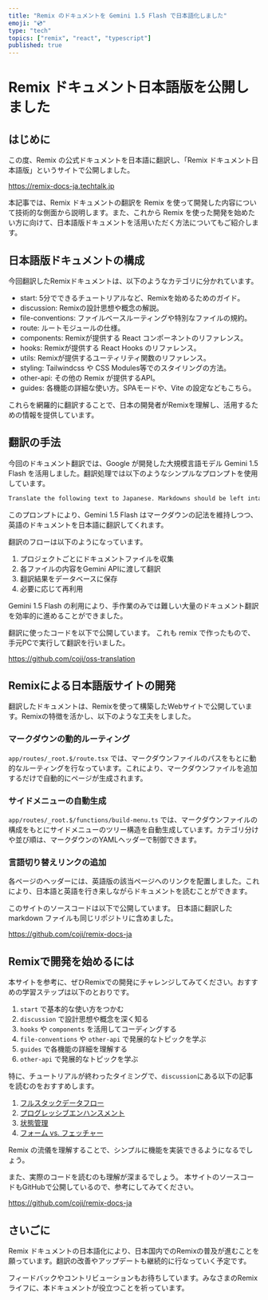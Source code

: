 ```yaml
---
title: "Remix のドキュメントを Gemini 1.5 Flash で日本語化しました"
emoji: "💿"
type: "tech"
topics: ["remix", "react", "typescript"]
published: true
---
```

# Remix ドキュメント日本語版を公開しました

## はじめに

この度、Remix の公式ドキュメントを日本語に翻訳し、「Remix ドキュメント日本語版」というサイトで公開しました。

https://remix-docs-ja.techtalk.jp

本記事では、Remix ドキュメントの翻訳を Remix を使って開発した内容について技術的な側面から説明します。また、これから Remix を使った開発を始めたい方に向けて、日本語版ドキュメントを活用いただく方法についてもご紹介します。

## 日本語版ドキュメントの構成

今回翻訳したRemixドキュメントは、以下のようなカテゴリに分かれています。

- start: 5分でできるチュートリアルなど、Remixを始めるためのガイド。
- discussion: Remixの設計思想や概念の解説。
- file-conventions: ファイルベースルーティングや特別なファイルの規約。
- route: ルートモジュールの仕様。
- components: Remixが提供する React コンポーネントのリファレンス。
- hooks: Remixが提供する React Hooks のリファレンス。
- utils: Remixが提供するユーティリティ関数のリファレンス。
- styling: Tailwindcss や CSS Modules等でのスタイリングの方法。
- other-api: その他の Remix が提供するAPI。
- guides: 各機能の詳細な使い方。SPAモードや、Vite の設定などもこちら。

これらを網羅的に翻訳することで、日本の開発者がRemixを理解し、活用するための情報を提供しています。

## 翻訳の手法

今回のドキュメント翻訳では、Google が開発した大規模言語モデル Gemini 1.5 Flash を活用しました。翻訳処理では以下のようなシンプルなプロンプトを使用しています。

```txt
Translate the following text to Japanese. Markdowns should be left intact:
```

このプロンプトにより、Gemini 1.5 Flash はマークダウンの記法を維持しつつ、英語のドキュメントを日本語に翻訳してくれます。

翻訳のフローは以下のようになっています。

1. プロジェクトごとにドキュメントファイルを収集
2. 各ファイルの内容をGemini APIに渡して翻訳
3. 翻訳結果をデータベースに保存
4. 必要に応じて再利用

Gemini 1.5 Flash の利用により、手作業のみでは難しい大量のドキュメント翻訳を効率的に進めることができました。

翻訳に使ったコードを以下で公開しています。
これも remix で作ったもので、手元PCで実行して翻訳を行いました。

https://github.com/coji/oss-translation

## Remixによる日本語版サイトの開発

翻訳したドキュメントは、Remixを使って構築したWebサイトで公開しています。Remixの特徴を活かし、以下のような工夫をしました。

### マークダウンの動的ルーティング

`app/routes/_root.$/route.tsx` では、マークダウンファイルのパスをもとに動的なルーティングを行なっています。これにより、マークダウンファイルを追加するだけで自動的にページが生成されます。

### サイドメニューの自動生成

`app/routes/_root.$/functions/build-menu.ts` では、マークダウンファイルの構成をもとにサイドメニューのツリー構造を自動生成しています。カテゴリ分けや並び順は、マークダウンのYAMLヘッダーで制御できます。

### 言語切り替えリンクの追加

各ページのヘッダーには、英語版の該当ページへのリンクを配置しました。これにより、日本語と英語を行き来しながらドキュメントを読むことができます。

このサイトのソースコードは以下で公開しています。
日本語に翻訳した markdown ファイルも同じリポジトリに含めました。

https://github.com/coji/remix-docs-ja

## Remixで開発を始めるには

本サイトを参考に、ぜひRemixでの開発にチャレンジしてみてください。おすすめの学習ステップは以下のとおりです。

1. `start` で基本的な使い方をつかむ
2. `discussion` で設計思想や概念を深く知る
3. `hooks` や `components` を活用してコーディングする
4. `file-conventions` や `other-api` で発展的なトピックを学ぶ
5. `guides` で各機能の詳細を理解する
6. `other-api` で発展的なトピックを学ぶ

特に、チュートリアルが終わったタイミングで、`discussion`にある以下の記事を読むのをおすすめします。

1. [フルスタックデータフロー](https://remix-docs-ja.techtalk.jp/discussion/data-flow)
2. [プログレッシブエンハンスメント](https://remix-docs-ja.techtalk.jp/discussion/progressive-enhancement)
3. [状態管理](https://remix-docs-ja.techtalk.jp/discussion/state-management)
4. [フォーム vs. フェッチャー](https://remix-docs-ja.techtalk.jp/discussion/form-vs-fetcher)

Remix の流儀を理解することで、シンプルに機能を実装できるようになるでしょう。

また、実際のコードを読むのも理解が深まるでしょう。
本サイトのソースコードもGitHubで公開しているので、参考にしてみてください。

https://github.com/coji/remix-docs-ja

## さいごに

Remix ドキュメントの日本語化により、日本国内でのRemixの普及が進むことを願っています。翻訳の改善やアップデートも継続的に行なっていく予定です。

フィードバックやコントリビューションもお待ちしています。みなさまのRemixライフに、本ドキュメントが役立つことを祈っています。
